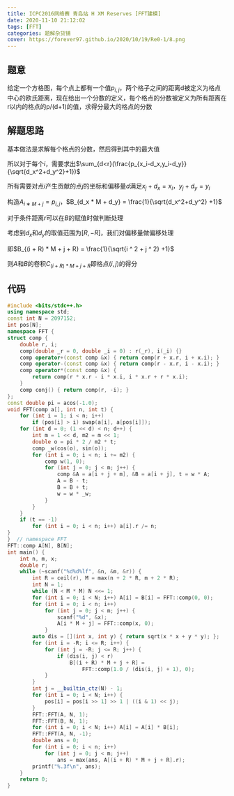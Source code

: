 ```yaml
---
title: ICPC2016网络赛 青岛站 H XM Reserves [FFT建模]
date: 2020-11-10 21:12:02
tags: [FFT]
categories: 题解杂货铺
cover: https://forever97.github.io/2020/10/19/Re0-1/8.png
---
```


## 题意

给定一个方格图，每个点上都有一个值$p_{i,j}$，两个格子之间的距离d被定义为格点中心的欧氏距离，现在给出一个分数的定义，每个格点的分数被定义为所有距离在r以内的格点的p/(d+1)的值，求得分最大的格点的分数

## 解题思路

基本做法是求解每个格点的分数，然后得到其中的最大值

所以对于每个$i$，需要求出$\sum_{d<r}(\frac{p_{x_i-d_x,y_i-d_y}}{\sqrt{d_x^2+d_y^2}+1})$

所有需要对点$i$产生贡献的点$j$的坐标和偏移量$d$满足$x_j+d_x=x_i$，$y_j+d_y=y_i$

构造$A_{i∗M+j}=p_{i,j}$，$B_{d_x * M + d_y} = \frac{1}{\sqrt{d_x^2+d_y^2} +1}$

对于条件距离$r$可以在$B$的赋值时做判断处理

考虑到$d_x$和$d_y$的取值范围为$[R,-R]$，我们对偏移量做偏移处理

即$B_{(i + R) * M + j + R} = \frac{1}{\sqrt{i ^ 2 + j ^ 2} +1}$

则$A$和$B$的卷积$C_{(i + R) * M + j + R}$即格点$(i,j)$的得分

## 代码

```cpp
#include <bits/stdc++.h>
using namespace std;
const int N = 2097152;
int pos[N];
namespace FFT {
struct comp {
    double r, i;
    comp(double _r = 0, double _i = 0) : r(_r), i(_i) {}
    comp operator+(const comp &x) { return comp(r + x.r, i + x.i); }
    comp operator-(const comp &x) { return comp(r - x.r, i - x.i); }
    comp operator*(const comp &x) {
        return comp(r * x.r - i * x.i, i * x.r + r * x.i);
    }
    comp conj() { return comp(r, -i); }
};
const double pi = acos(-1.0);
void FFT(comp a[], int n, int t) {
    for (int i = 1; i < n; i++)
        if (pos[i] > i) swap(a[i], a[pos[i]]);
    for (int d = 0; (1 << d) < n; d++) {
        int m = 1 << d, m2 = m << 1;
        double o = pi * 2 / m2 * t;
        comp _w(cos(o), sin(o));
        for (int i = 0; i < n; i += m2) {
            comp w(1, 0);
            for (int j = 0; j < m; j++) {
                comp &A = a[i + j + m], &B = a[i + j], t = w * A;
                A = B - t;
                B = B + t;
                w = w * _w;
            }
        }
    }
    if (t == -1)
        for (int i = 0; i < n; i++) a[i].r /= n;
}
}  // namespace FFT
FFT::comp A[N], B[N];
int main() {
    int n, m, x;
    double r;
    while (~scanf("%d%d%lf", &n, &m, &r)) {
        int R = ceil(r), M = max(n + 2 * R, m + 2 * R);
        int N = 1;
        while (N < M * M) N <<= 1;
        for (int i = 0; i < N; i++) A[i] = B[i] = FFT::comp(0, 0);
        for (int i = 0; i < n; i++)
            for (int j = 0; j < m; j++) {
                scanf("%d", &x);
                A[i * M + j] = FFT::comp(x, 0);
            }
        auto dis = [](int x, int y) { return sqrt(x * x + y * y); };
        for (int i = -R; i <= R; i++) {
            for (int j = -R; j <= R; j++) {
                if (dis(i, j) < r)
                    B[(i + R) * M + j + R] =
                        FFT::comp(1.0 / (dis(i, j) + 1), 0);
            }
        }
        int j = __builtin_ctz(N) - 1;
        for (int i = 0; i < N; i++) {
            pos[i] = pos[i >> 1] >> 1 | ((i & 1) << j);
        }
        FFT::FFT(A, N, 1);
        FFT::FFT(B, N, 1);
        for (int i = 0; i < N; i++) A[i] = A[i] * B[i];
        FFT::FFT(A, N, -1);
        double ans = 0;
        for (int i = 0; i < n; i++)
            for (int j = 0; j < m; j++)
                ans = max(ans, A[(i + R) * M + j + R].r);
        printf("%.3f\n", ans);
    }
    return 0;
}
```
